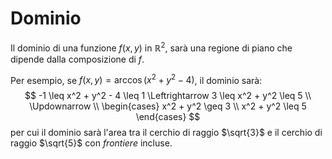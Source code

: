 # Dominio

Il dominio di una funzione $f(x, y)$ in $\mathbb{R}^2$, sarà una regione di piano che dipende dalla composizione di $f$.

Per esempio, se $f(x, y) = \arccos(x^2 + y^2 - 4)$, il dominio sarà:
$$
-1 \leq x^2 + y^2 - 4 \leq 1 \Leftrightarrow 3 \leq x^2 + y^2 \leq 5 \\
\Updownarrow \\
\begin{cases}
x^2 + y^2 \geq 3 \\
x^2 + y^2 \leq 5
\end{cases}
$$
per cui il dominio sarà l'area tra il cerchio di raggio $\sqrt{3}$ e il cerchio di raggio $\sqrt{5}$ con _frontiere_ incluse.
